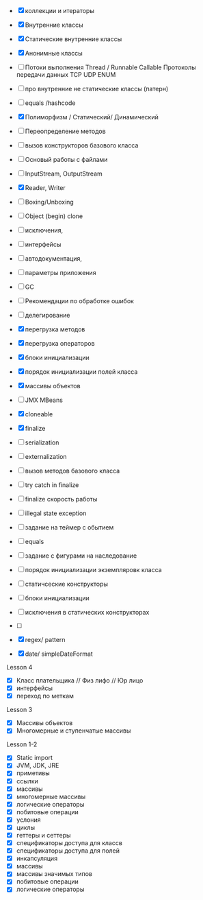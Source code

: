 * [x] коллекции и итераторы 
* [x] Внутренние классы
* [x] Статические внутренние классы
* [x] Анонимные классы
* [ ] Потоки выполнения
Thread / Runnable
Callable
Протоколы передачи данных 
TCP
UDP
ENUM
* [ ]  про внутренние не статические классы (патерн)

* [ ] equals /hashcode
* [x] Полиморфизм / Статический/ Динамический 
* [ ] Переопределение методов 
* [ ] вызов конструкторов базового класса 
* [ ] Основый работы с файлами 
* [ ] InputStream, OutputStream
* [x] Reader, Writer
* [ ] Boxing/Unboxing
* [ ] Object (begin) clone
* [ ] исключения, 
* [ ] интерфейсы
* [ ] автодокументация, 
* [ ] параметры приложения
* [ ] GC
* [ ] Рекомендации по обработке ошибок
* [ ] делегирование 
* [x] перегрузка методов 
* [x] перегрузка операторов 
* [x] блоки инициализации
* [x] порядок инициализации полей класса 
* [x] массивы объектов
* [ ] JMX MBeans
* [x] cloneable
* [x] finalize
* [ ] serialization 
* [ ] externalization
* [ ] вызов методов базового класса 
* [ ] try catch in finalize 
* [ ] finalize скорость работы
* [ ] illegal state exception
* [ ] задание на теймер с обытием 
* [ ] equals
* [ ] задание с фигурами на наследование
* [ ] порядок инициализации экземпляровк класса
* [ ] статичсеские конструкторы
* [ ] блоки инициализации
* [ ] исключения в статических конструкторах 
* [ ] 
* [x] regex/ pattern
* [x] date/ simpleDateFormat

Lesson 4

* [x] Класс плательщика // Физ лифо // Юр лицо
* [x] интерфейсы 
* [x] переход по меткам

Lesson 3

* [x] Массивы объектов 
* [x] Многомерные и ступенчатые массивы

Lesson 1-2

* [x] Static import  
* [x] JVM, JDK, JRE
* [x] приметивы 
* [x] ссылки
* [x] массивы
* [x] многомерные массивы
* [x] логические операторы 
* [x] побитовые операции 
* [x] услония 
* [x] циклы
* [x] геттеры и сеттеры 
* [x] спецификаторы доступа для классв 
* [x] спецификаторы доступа для полей 
* [x] инкапсуляция   
* [x] массивы 
* [x] массивы значимых типов
* [x] побитовые операции
* [x] логические операторы